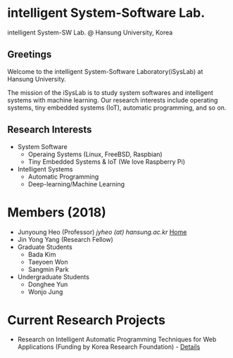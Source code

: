 # intelligent System-Software Lab.
intelligent System-SW Lab. @ Hansung University, Korea

## Greetings
Welcome to the intelligent System-Software Laboratory(iSysLab) at Hansung University.

The mission of the iSysLab is to study system softwares and intelligent systems with machine learning.
Our research interests include operating systems, tiny embedded systems (IoT), automatic programming, and so on.

## Research Interests
  - System Software
    + Operaing Systems (Linux, FreeBSD, Raspbian)
    + Tiny Embedded Systems & IoT (We love Raspberry Pi)
  - Intelligent Systems
    + Automatic Programming
    + Deep-learning/Machine Learning


# Members (2018)
- Junyoung Heo (Professor) *jyheo (at) hansung.ac.kr* [Home](https://sites.google.com/site/jyheo0/)
- Jin Yong Yang (Research Fellow)
- Graduate Students
  + Bada Kim
  + Taeyoen Won
  + Sangmin Park
- Undergraduate Students
  + Donghee Yun
  + Wonjo Jung
  
   
# Current Research Projects
- Research on Intelligent Automatic Programming Techniques for Web Applications (Funding by Korea Research Foundation) - [Details](project-autoprogramming.md)


